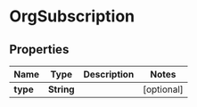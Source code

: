 

# OrgSubscription

## Properties

Name | Type | Description | Notes
------------ | ------------- | ------------- | -------------
**type** | **String** |  |  [optional]



